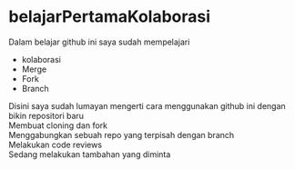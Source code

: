 # belajarPertamaKolaborasi
Dalam belajar github ini saya sudah mempelajari 
+ kolaborasi
+ Merge
+ Fork
+ Branch

Disini saya sudah lumayan mengerti cara menggunakan github ini dengan bikin repositori baru <br>
Membuat cloning dan fork <br>
Menggabungkan sebuah repo yang terpisah dengan branch
<br>
Melakukan code reviews <br>
Sedang melakukan tambahan yang diminta 
